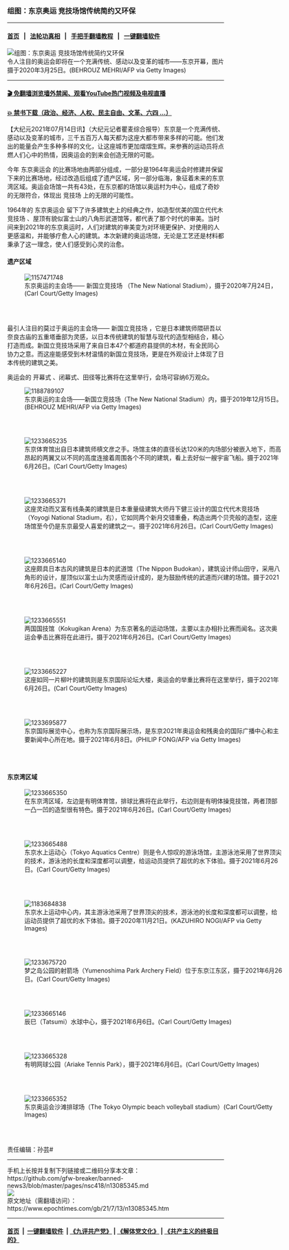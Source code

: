 ### 组图：东京奥运 竞技场馆传统简约又环保
------------------------

#### [首页](https://github.com/gfw-breaker/banned-news3/blob/master/README.md) &nbsp;&nbsp;|&nbsp;&nbsp; [法轮功真相](https://github.com/begood0513/basic/blob/master/README.md)  &nbsp;&nbsp;|&nbsp;&nbsp; [手把手翻墙教程](https://github.com/gfw-breaker/guides/wiki)  &nbsp;&nbsp;|&nbsp;&nbsp; [一键翻墙软件](https://github.com/gfw-breaker/nogfw/blob/master/README.md)  



<div><img alt="组图：东京奥运 竞技场馆传统简约又环保" class="attachment-djy_600_400 size-djy_600_400 wp-post-image" src="https://i.epochtimes.com/assets/uploads/2021/07/id13085373-2107122323392124-600x400.jpg"/>
<div class="caption">
 令人注目的奥运会即将在一个充满传统、感动以及变革的城市——东京开幕，图片摄于2020年3月25日。(BEHROUZ MEHRI/AFP via Getty Images)
</div></div><hr/>

#### [ 🎬  免翻墙浏览墙外禁闻、观看YouTube热门视频及电视直播](https://github.com/gfw-breaker/HelloWorld)

#### [ 💥  禁书下载（政治、经济、人权、民主自由、文革、六四 ...）](https://github.com/gfw-breaker/books/blob/master/README.md)

<div><p>
 【大纪元2021年07月14日讯】（大纪元记者瞿麦综合报导）东京是一个充满传统、感动以及变革的城市，三千五百万人每天都为这座大都市带来多样的可能。他们发出的能量会产生多种多样的文化，让这座城市更加熠熠生辉。来参赛的运动员将点燃人们心中的热情，因奥运会的到来会创造无限的可能。
</p>
<p>
 今年
 <ok href="https://www.epochtimes.com/gb/tag/%E4%B8%9C%E4%BA%AC%E5%A5%A5%E8%BF%90%E4%BC%9A.html">
  东京奥运会
 </ok>
 的比赛场地由两部分组成，一部分是1964年奥运会时修建并保留下来的比赛场地，经过改造后组成了遗产区域，另一部分临海，象征着未来的东京湾区域。奥运会场馆一共有43处，在东京都的场馆以奥运村为中心，组成了奇妙的无限符合，体现出
 <ok href="https://www.epochtimes.com/gb/tag/%E7%AB%9E%E6%8A%80%E5%9C%BA.html">
  竞技场
 </ok>
 上的无限的可能性。
</p>
<p>
 1964年的
 <ok href="https://www.epochtimes.com/gb/tag/%E4%B8%9C%E4%BA%AC%E5%A5%A5%E8%BF%90%E4%BC%9A.html">
  东京奥运会
 </ok>
 留下了许多建筑史上的经典之作，如造型优美的国立代代木
 <ok href="https://www.epochtimes.com/gb/tag/%E7%AB%9E%E6%8A%80%E5%9C%BA.html">
  竞技场
 </ok>
 、屋顶有貌似富士山的八角形武道馆等，都代表了那个时代的审美。当时间来到2021年的东京奥运时，人们对建筑的审美变为对环境更保护、对使用的人更感温和，并能够疗愈人心的建筑。本次新建的奥运场馆，无论是工艺还是材料都秉承了这一理念，使人们感受到心灵的治愈。
</p>
<h4>
 遗产区域
</h4>
<figure aria-describedby="caption-attachment-13085411" class="wp-caption aligncenter" id="attachment_13085411" style="width: 600px">
 <ok href="https://i.epochtimes.com/assets/uploads/2021/07/id13085411-2107122323422124.jpg" target="_blank">
  <img alt="1157471748" class="size-large wp-image-13085411" src="https://i.epochtimes.com/assets/uploads/2021/07/id13085411-2107122323422124-600x400.jpg" title="1157471748"/>
 </ok>
 <br/><figcaption class="wp-caption-text" id="caption-attachment-13085411">
  东京奥运的主会场——
  <ok href="https://www.epochtimes.com/gb/tag/%E6%96%B0%E5%9B%BD%E7%AB%8B%E7%AB%9E%E6%8A%80%E5%9C%BA.html">
   新国立竞技场
  </ok>
  （The New National Stadium），摄于2020年7月24日，(Carl Court/Getty Images)
 </figcaption><br/>
</figure><br/>
<p>
 最引人注目的莫过于奥运的主会场——
 <ok href="https://www.epochtimes.com/gb/tag/%E6%96%B0%E5%9B%BD%E7%AB%8B%E7%AB%9E%E6%8A%80%E5%9C%BA.html">
  新国立竞技场
 </ok>
 ，它是日本建筑师隈研吾以奈良古庙的五重塔垂部为灵感，以日本传统建筑的智慧与现代的造型相结合，精心打造而成。新国立竞技场采用了来自日本47个都道府县提供的木材，有全民同心协力之意。而这座能感受到木材温情的新国立竞技场，更是在外观设计上体现了日本传统的建筑之美。
</p>
<p>
 奥运会的
 <ok href="https://www.epochtimes.com/gb/tag/%E5%BC%80%E5%B9%95%E5%BC%8F.html">
  开幕式
 </ok>
 、闭幕式、田径等比赛将在这里举行，会场可容纳6万观众。
</p>
<figure aria-describedby="caption-attachment-13085412" class="wp-caption aligncenter" id="attachment_13085412" style="width: 600px">
 <ok href="https://i.epochtimes.com/assets/uploads/2021/07/id13085412-2107122323442124.jpg" target="_blank">
  <img alt="1188789107" class="size-large wp-image-13085412" src="https://i.epochtimes.com/assets/uploads/2021/07/id13085412-2107122323442124-600x400.jpg" title="1188789107"/>
 </ok>
 <br/><figcaption class="wp-caption-text" id="caption-attachment-13085412">
  东京奥运的主会场——新国立竞技场（The New National Stadium）内，摄于2019年12月15日。(BEHROUZ MEHRI/AFP via Getty Images)
 </figcaption><br/>
</figure><br/>
<figure aria-describedby="caption-attachment-13085415" class="wp-caption aligncenter" id="attachment_13085415" style="width: 600px">
 <ok href="https://i.epochtimes.com/assets/uploads/2021/07/id13085415-2107092205362124.jpg" target="_blank">
  <img alt="1233665235" class="size-large wp-image-13085415" src="https://i.epochtimes.com/assets/uploads/2021/07/id13085415-2107092205362124-600x400.jpg" title="1233665235"/>
 </ok>
 <br/><figcaption class="wp-caption-text" id="caption-attachment-13085415">
  东京体育馆出自日本建筑师槙文彦之手。场馆主体的直径长达120米的内场部分被嵌入地下，而高昂起的两翼又以不同的高度连接着周围各个不同的建筑，看上去好似一艘宇宙飞船。摄于2021年6月26日。(Carl Court/Getty Images)
 </figcaption><br/>
</figure><br/>
<figure aria-describedby="caption-attachment-13085417" class="wp-caption aligncenter" id="attachment_13085417" style="width: 600px">
 <ok href="https://i.epochtimes.com/assets/uploads/2021/07/id13085417-2107092205482124.jpg" target="_blank">
  <img alt="1233665371" class="size-large wp-image-13085417" src="https://i.epochtimes.com/assets/uploads/2021/07/id13085417-2107092205482124-600x400.jpg" title="1233665371"/>
 </ok>
 <br/><figcaption class="wp-caption-text" id="caption-attachment-13085417">
  这座灵动而又富有线条美的建筑是日本重量级建筑大师丹下健三设计的国立代代木竞技场（Yoyogi National Stadium，右），它如同两个新月交错重叠，构造出两个贝壳般的造型，这座场馆至今仍是东京最受人喜爱的建筑之一。摄于2021年6月26日。(Carl Court/Getty Images)
 </figcaption><br/>
</figure><br/>
<figure aria-describedby="caption-attachment-13085420" class="wp-caption aligncenter" id="attachment_13085420" style="width: 600px">
 <ok href="https://i.epochtimes.com/assets/uploads/2021/07/id13085420-2107092205302124.jpg" target="_blank">
  <img alt="1233665140" class="size-large wp-image-13085420" src="https://i.epochtimes.com/assets/uploads/2021/07/id13085420-2107092205302124-600x400.jpg" title="1233665140"/>
 </ok>
 <br/><figcaption class="wp-caption-text" id="caption-attachment-13085420">
  这座颇具日本古风的建筑是日本的武道馆（The Nippon Budokan），建筑设计师山田守，采用八角形的设计，屋顶似以富士山为灵感而设计成的，是为鼓励传统的武道而兴建的场馆。摄于2021年6月26日。(Carl Court/Getty Images)
 </figcaption><br/>
</figure><br/>
<figure aria-describedby="caption-attachment-13085422" class="wp-caption aligncenter" id="attachment_13085422" style="width: 600px">
 <ok href="https://i.epochtimes.com/assets/uploads/2021/07/id13085422-2107092206002124.jpg" target="_blank">
  <img alt="1233665551" class="size-large wp-image-13085422" src="https://i.epochtimes.com/assets/uploads/2021/07/id13085422-2107092206002124-600x400.jpg" title="1233665551"/>
 </ok>
 <br/><figcaption class="wp-caption-text" id="caption-attachment-13085422">
  两国国技馆（Kokugikan Arena）为东京著名的运动场馆，主要以主办相扑比赛而闻名。这次奥运会拳击比赛将在此进行。摄于2021年6月26日。(Carl Court/Getty Images)
 </figcaption><br/>
</figure><br/>
<figure aria-describedby="caption-attachment-13085423" class="wp-caption aligncenter" id="attachment_13085423" style="width: 600px">
 <ok href="https://i.epochtimes.com/assets/uploads/2021/07/id13085423-2107092205322124.jpg" target="_blank">
  <img alt="1233665227" class="size-large wp-image-13085423" src="https://i.epochtimes.com/assets/uploads/2021/07/id13085423-2107092205322124-600x400.jpg" title="1233665227"/>
 </ok>
 <br/><figcaption class="wp-caption-text" id="caption-attachment-13085423">
  这座如同一片柳叶的建筑则是东京国际论坛大楼，奥运会的举重比赛将在这里举行，摄于2021年6月26日。(Carl Court/Getty Images)
 </figcaption><br/>
</figure><br/>
<figure aria-describedby="caption-attachment-13085427" class="wp-caption aligncenter" id="attachment_13085427" style="width: 600px">
 <ok href="https://i.epochtimes.com/assets/uploads/2021/07/id13085427-2107092206072124.jpg" target="_blank">
  <img alt="1233695877" class="size-large wp-image-13085427" src="https://i.epochtimes.com/assets/uploads/2021/07/id13085427-2107092206072124-600x399.jpg" title="1233695877"/>
 </ok>
 <br/><figcaption class="wp-caption-text" id="caption-attachment-13085427">
  东京国际展览中心，也称为东京国际展示场，是东京2021年奥运会和残奥会的国际广播中心和主要新闻中心所在地。摄于2021年6月8日。(PHILIP FONG/AFP via Getty Images)
 </figcaption><br/>
</figure><br/>
<h4>
 东京湾区域
</h4>
<figure aria-describedby="caption-attachment-13085439" class="wp-caption aligncenter" id="attachment_13085439" style="width: 600px">
 <ok href="https://i.epochtimes.com/assets/uploads/2021/07/id13085439-2107092205412124.jpg" target="_blank">
  <img alt="1233665350" class="size-large wp-image-13085439" src="https://i.epochtimes.com/assets/uploads/2021/07/id13085439-2107092205412124-600x400.jpg" title="1233665350"/>
 </ok>
 <br/><figcaption class="wp-caption-text" id="caption-attachment-13085439">
  在东京湾区域，左边是有明体育馆，排球比赛将在此举行，右边则是有明体操竞技馆，两者顶部一凸一凹的造型很有特色。摄于2021年6月26日。(Carl Court/Getty Images)
 </figcaption><br/>
</figure><br/>
<figure aria-describedby="caption-attachment-13085441" class="wp-caption aligncenter" id="attachment_13085441" style="width: 600px">
 <ok href="https://i.epochtimes.com/assets/uploads/2021/07/id13085441-2107092205502124.jpg" target="_blank">
  <img alt="1233665488" class="size-large wp-image-13085441" src="https://i.epochtimes.com/assets/uploads/2021/07/id13085441-2107092205502124-600x400.jpg" title="1233665488"/>
 </ok>
 <br/><figcaption class="wp-caption-text" id="caption-attachment-13085441">
  东京水上运动心（Tokyo Aquatics Centre）则是令人惊叹的游泳场馆，主游泳池采用了世界顶尖的技术，游泳池的长度和深度都可以调整，给运动员提供了超优的水下体验。摄于2021年6月26日。(Carl Court/Getty Images)
 </figcaption><br/>
</figure><br/>
<figure aria-describedby="caption-attachment-13085445" class="wp-caption aligncenter" id="attachment_13085445" style="width: 600px">
 <ok href="https://i.epochtimes.com/assets/uploads/2021/07/id13085445-2107122323372124.jpg" target="_blank">
  <img alt="1183684838" class="size-large wp-image-13085445" src="https://i.epochtimes.com/assets/uploads/2021/07/id13085445-2107122323372124-600x399.jpg" title="1183684838"/>
 </ok>
 <br/><figcaption class="wp-caption-text" id="caption-attachment-13085445">
  东京水上运动中心内，其主游泳池采用了世界顶尖的技术，游泳池的长度和深度都可以调整，给运动员提供了超优的水下体验。摄于2020年11月21日。(KAZUHIRO NOGI/AFP via Getty Images)
 </figcaption><br/>
</figure><br/>
<figure aria-describedby="caption-attachment-13085448" class="wp-caption aligncenter" id="attachment_13085448" style="width: 600px">
 <ok href="https://i.epochtimes.com/assets/uploads/2021/07/id13085448-2107092206042124.jpg" target="_blank">
  <img alt="1233675720" class="size-large wp-image-13085448" src="https://i.epochtimes.com/assets/uploads/2021/07/id13085448-2107092206042124-600x400.jpg" title="1233675720"/>
 </ok>
 <br/><figcaption class="wp-caption-text" id="caption-attachment-13085448">
  梦之岛公园的射箭场（Yumenoshima Park Archery Field）位于东京江东区，摄于2021年6月26日。(Carl Court/Getty Images)
 </figcaption><br/>
</figure><br/>
<figure aria-describedby="caption-attachment-13085449" class="wp-caption aligncenter" id="attachment_13085449" style="width: 600px">
 <ok href="https://i.epochtimes.com/assets/uploads/2021/07/id13085449-2107092205552124.jpg" target="_blank">
  <img alt="1233665146" class="size-large wp-image-13085449" src="https://i.epochtimes.com/assets/uploads/2021/07/id13085449-2107092205552124-600x400.jpg" title="1233665146"/>
 </ok>
 <br/><figcaption class="wp-caption-text" id="caption-attachment-13085449">
  辰巳（Tatsumi）水球中心，摄于2021年6月6日。(Carl Court/Getty Images)
 </figcaption><br/>
</figure><br/>
<figure aria-describedby="caption-attachment-13085468" class="wp-caption aligncenter" id="attachment_13085468" style="width: 600px">
 <ok href="https://i.epochtimes.com/assets/uploads/2021/07/id13085468-2107092205462124.jpg" target="_blank">
  <img alt="1233665328" class="size-large wp-image-13085468" src="https://i.epochtimes.com/assets/uploads/2021/07/id13085468-2107092205462124-600x405.jpg" title="1233665328"/>
 </ok>
 <br/><figcaption class="wp-caption-text" id="caption-attachment-13085468">
  有明网球公园（Ariake Tennis Park），摄于2021年6月6日。(Carl Court/Getty Images)
 </figcaption><br/>
</figure><br/>
<figure aria-describedby="caption-attachment-13085496" class="wp-caption aligncenter" id="attachment_13085496" style="width: 600px">
 <ok href="https://i.epochtimes.com/assets/uploads/2021/07/id13085496-2107092205432124.jpg" target="_blank">
  <img alt="1233665352" class="size-large wp-image-13085496" src="https://i.epochtimes.com/assets/uploads/2021/07/id13085496-2107092205432124-600x400.jpg" title="1233665352"/>
 </ok>
 <br/><figcaption class="wp-caption-text" id="caption-attachment-13085496">
  东京奥运会沙滩排球场（The Tokyo Olympic beach volleyball stadium）(Carl Court/Getty Images)
 </figcaption><br/>
</figure><br/>
<p>
 责任编辑：孙芸#
</p>
</div>
<hr/>
手机上长按并复制下列链接或二维码分享本文章：<br/>
https://github.com/gfw-breaker/banned-news3/blob/master/pages/nsc418/n13085345.md <br/>
<a href='https://github.com/gfw-breaker/banned-news3/blob/master/pages/nsc418/n13085345.md'><img src='https://github.com/gfw-breaker/banned-news3/blob/master/pages/nsc418/n13085345.md.png'/></a> <br/>
原文地址（需翻墙访问）：https://www.epochtimes.com/gb/21/7/13/n13085345.htm


------------------------
#### [首页](https://github.com/gfw-breaker/banned-news3/blob/master/README.md) &nbsp;|&nbsp; [一键翻墙软件](https://github.com/gfw-breaker/nogfw/blob/master/README.md) &nbsp;| [《九评共产党》](https://github.com/gfw-breaker/9ping.md/blob/master/README.md#九评之一评共产党是什么) | [《解体党文化》](https://github.com/gfw-breaker/jtdwh.md/blob/master/README.md) | [《共产主义的终极目的》](https://github.com/gfw-breaker/gczydzjmd.md/blob/master/README.md)


<img src='http://gfw-breaker.win/banned-news3/pages/nsc418/n13085345.md' width='0px' height='0px'/>